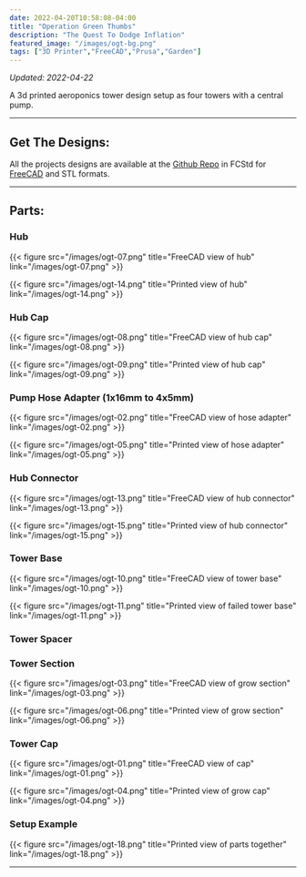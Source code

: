 ```yaml
---
date: 2022-04-20T10:58:08-04:00
title: "Operation Green Thumbs"
description: "The Quest To Dodge Inflation"
featured_image: "/images/ogt-bg.png"
tags: ["3D Printer","FreeCAD","Prusa","Garden"]
---
```


*Updated: 2022-04-22*

A 3d printed aeroponics tower design setup as four towers with a central pump.

<!--more-->

___

## Get The Designs:

All the projects designs are available at the [Github Repo](https://github.com/rassweiler/CAD-Library/tree/master/Mechanical/Farming/Aeroponics/Modular_4-Tower) in FCStd for [FreeCAD](https://github.com/FreeCAD/FreeCAD) and STL formats.

___

## Parts:

### Hub

{{< figure src="/images/ogt-07.png" title="FreeCAD view of hub" link="/images/ogt-07.png" >}}

{{< figure src="/images/ogt-14.png" title="Printed view of hub" link="/images/ogt-14.png" >}}

### Hub Cap

{{< figure src="/images/ogt-08.png" title="FreeCAD view of hub cap" link="/images/ogt-08.png" >}}

{{< figure src="/images/ogt-09.png" title="Printed view of hub cap" link="/images/ogt-09.png" >}}

### Pump Hose Adapter (1x16mm to 4x5mm)

{{< figure src="/images/ogt-02.png" title="FreeCAD view of hose adapter" link="/images/ogt-02.png" >}}

{{< figure src="/images/ogt-05.png" title="Printed view of hose adapter" link="/images/ogt-05.png" >}}

### Hub Connector

{{< figure src="/images/ogt-13.png" title="FreeCAD view of hub connector" link="/images/ogt-13.png" >}}

{{< figure src="/images/ogt-15.png" title="Printed view of hub connector" link="/images/ogt-15.png" >}}

### Tower Base

{{< figure src="/images/ogt-10.png" title="FreeCAD view of tower base" link="/images/ogt-10.png" >}}

{{< figure src="/images/ogt-11.png" title="Printed view of failed tower base" link="/images/ogt-11.png" >}}

### Tower Spacer

### Tower Section

{{< figure src="/images/ogt-03.png" title="FreeCAD view of grow section" link="/images/ogt-03.png" >}}

{{< figure src="/images/ogt-06.png" title="Printed view of grow section" link="/images/ogt-06.png" >}}

### Tower Cap

{{< figure src="/images/ogt-01.png" title="FreeCAD view of cap" link="/images/ogt-01.png" >}}

{{< figure src="/images/ogt-04.png" title="Printed view of grow cap" link="/images/ogt-04.png" >}}

### Setup Example

{{< figure src="/images/ogt-18.png" title="Printed view of parts together" link="/images/ogt-18.png" >}}


___
